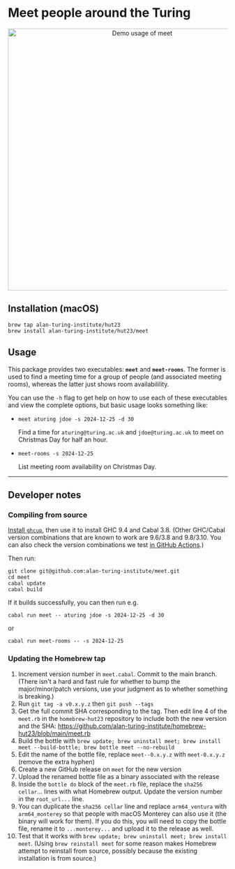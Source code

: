 # Meet people around the Turing

<p align="center"><img src="https://private-user-images.githubusercontent.com/122629585/373836150-fa9cbc9f-98cb-49db-9cff-9c8a3ac47651.gif?jwt=eyJhbGciOiJIUzI1NiIsInR5cCI6IkpXVCJ9.eyJpc3MiOiJnaXRodWIuY29tIiwiYXVkIjoicmF3LmdpdGh1YnVzZXJjb250ZW50LmNvbSIsImtleSI6ImtleTUiLCJleHAiOjE3MjgwOTMzNDAsIm5iZiI6MTcyODA5MzA0MCwicGF0aCI6Ii8xMjI2Mjk1ODUvMzczODM2MTUwLWZhOWNiYzlmLTk4Y2ItNDlkYi05Y2ZmLTljOGEzYWM0NzY1MS5naWY_WC1BbXotQWxnb3JpdGhtPUFXUzQtSE1BQy1TSEEyNTYmWC1BbXotQ3JlZGVudGlhbD1BS0lBVkNPRFlMU0E1M1BRSzRaQSUyRjIwMjQxMDA1JTJGdXMtZWFzdC0xJTJGczMlMkZhd3M0X3JlcXVlc3QmWC1BbXotRGF0ZT0yMDI0MTAwNVQwMTUwNDBaJlgtQW16LUV4cGlyZXM9MzAwJlgtQW16LVNpZ25hdHVyZT0yZTIzOTJlN2M3ZjYxM2YyMzQwZThmOTk4ZGMwZGEyZmE3YThlNGVjNzI0NWJhZWJiNDUxMGNiNGFkNmRjYjBjJlgtQW16LVNpZ25lZEhlYWRlcnM9aG9zdCJ9.3EEfTaukT2V529SSvpGEguBcMiyKVXyqMNzPNby3BJg" alt="Demo usage of meet" width="600" /></p>

## Installation (macOS)

```shell
brew tap alan-turing-institute/hut23
brew install alan-turing-institute/hut23/meet
```

## Usage

This package provides two executables: **`meet`** and **`meet-rooms`**.
The former is used to find a meeting time for a group of people (and associated meeting rooms), whereas the latter just shows room availabilility.

You can use the `-h` flag to get help on how to use each of these executables and view the complete options, but basic usage looks something like:

- `meet aturing jdoe -s 2024-12-25 -d 30`

  Find a time for `aturing@turing.ac.uk` and `jdoe@turing.ac.uk` to meet on Christmas Day for half an hour.

- `meet-rooms -s 2024-12-25`

  List meeting room availability on Christmas Day.


--------

## Developer notes

### Compiling from source

[Install `ghcup`](https://www.haskell.org/ghcup/), then use it to install GHC 9.4 and Cabal 3.8.
(Other GHC/Cabal version combinations that are known to work are 9.6/3.8 and 9.8/3.10.
You can also check the version combinations we test [in GitHub Actions](https://github.com/alan-turing-institute/meet/blob/main/.github/workflows/build.yml).)

Then run:

```
git clone git@github.com:alan-turing-institute/meet.git
cd meet
cabal update
cabal build
```

If it builds successfully, you can then run e.g.

```
cabal run meet -- aturing jdoe -s 2024-12-25 -d 30
```

or 

```
cabal run meet-rooms -- -s 2024-12-25
```

### Updating the Homebrew tap

1. Increment version number in `meet.cabal`. Commit to the main branch. (There isn't a hard and fast rule for whether to bump the major/minor/patch versions, use your judgment as to whether something is breaking.)
2. Run `git tag -a v0.x.y.z` then `git push --tags`
3. Get the full commit SHA corresponding to the tag. Then edit line 4 of the `meet.rb` in the `homebrew-hut23` repository to include both the new version and the SHA: https://github.com/alan-turing-institute/homebrew-hut23/blob/main/meet.rb
4. Build the bottle with `brew update; brew uninstall meet; brew install meet --build-bottle; brew bottle meet --no-rebuild`
5. Edit the name of the bottle file, replace `meet--0.x.y.z` with `meet-0.x.y.z` (remove the extra hyphen)
6. Create a new GitHub release on `meet` for the new version
7. Upload the renamed bottle file as a binary associated with the release
8. Inside the `bottle do` block of the `meet.rb` file, replace the `sha256 cellar`... lines with what Homebrew output. Update the version number in the `root_url...` line.
9. You can duplicate the `sha256 cellar` line and replace `arm64_ventura` with `arm64_monterey` so that people with macOS Monterey can also use it (the binary will work for them). If you do this, you will need to copy the bottle file, rename it to `...monterey...` and upload it to the release as well.
10. Test that it works with `brew update; brew uninstall meet; brew install meet`. (Using `brew reinstall meet` for some reason makes Homebrew attempt to reinstall from source, possibly because the existing installation is from source.)

